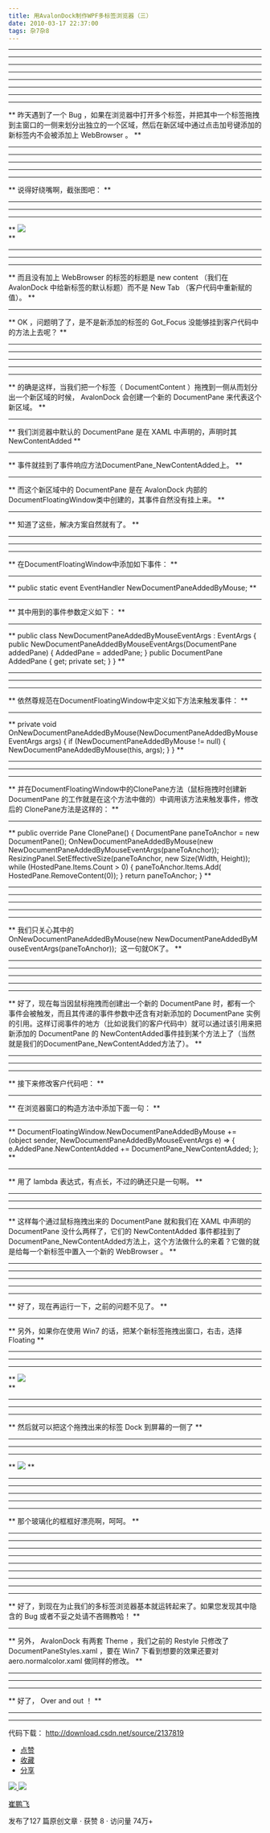 ```yaml
---
title: 用AvalonDock制作WPF多标签浏览器（三）
date: 2010-03-17 22:37:00
tags: 杂7杂8
---
```

** **

** **

** **

** **

** **

** **

** **

** **

** 昨天遇到了一个  Bug  ，如果在浏览器中打开多个标签，并把其中一个标签拖拽到主窗口的一侧来划分出独立的一个区域，然后在新区域中通过点击加号键添加的新标签内不会被添加上  WebBrowser  。  **

** **

** **

** **

** **

** **

** 说得好绕嘴啊，截张图吧：  **

** **

** **

** **

** ![](http://images.cnblogs.com/cnblogs_com/cuipengfei/2010-03-17_21-21-44.jpg)   
**

** **

** **

** **

** 而且没有加上  WebBrowser  的标签的标题是  new content  （我们在  AvalonDock  中给新标签的默认标题）而不是  New Tab  （客户代码中重新赋的值）。  **

** **

** OK  ，问题明了了，是不是新添加的标签的  Got_Focus  没能够挂到客户代码中的方法上去呢？  **

** **

** **

** **

** **

** **

** 的确是这样，当我们把一个标签（  DocumentContent  ）拖拽到一侧从而划分出一个新区域的时候，  AvalonDock  会创建一个新的  DocumentPane  来代表这个新区域。  **

** **

** 我们浏览器中默认的  DocumentPane  是在  XAML  中声明的，声明时其  NewContentAdded  **

** **

** 事件就挂到了事件响应方法DocumentPane_NewContentAdded上。  **

** **

** 而这个新区域中的  DocumentPane  是在  AvalonDock  内部的  DocumentFloatingWindow类中创建的，其事件自然没有挂上来。  **

** **

** 知道了这些，解决方案自然就有了。  **

** **

** **

** **

** 在DocumentFloatingWindow中添加如下事件：  **

** **

** public static event EventHandler<NewDocumentPaneAddedByMouseEventArgs> NewDocumentPaneAddedByMouse; **

** **

** 其中用到的事件参数定义如下：  **

** **

** public class NewDocumentPaneAddedByMouseEventArgs : EventArgs { public NewDocumentPaneAddedByMouseEventArgs(DocumentPane addedPane) { AddedPane = addedPane; } public DocumentPane AddedPane { get; private set; } } **

** **

** **

** **

** 依然尊规范在DocumentFloatingWindow中定义如下方法来触发事件：  **

** **

** private void OnNewDocumentPaneAddedByMouse(NewDocumentPaneAddedByMouseEventArgs args) { if (NewDocumentPaneAddedByMouse != null) { NewDocumentPaneAddedByMouse(this, args); } } **

** **

** **

** **

** 并在DocumentFloatingWindow中的ClonePane方法（鼠标拖拽时创建新  DocumentPane  的工作就是在这个方法中做的）中调用该方法来触发事件，修改后的  ClonePane方法是这样的：  **

** **

** public override Pane ClonePane() { DocumentPane paneToAnchor = new DocumentPane(); OnNewDocumentPaneAddedByMouse(new NewDocumentPaneAddedByMouseEventArgs(paneToAnchor)); ResizingPanel.SetEffectiveSize(paneToAnchor, new Size(Width, Height)); while (HostedPane.Items.Count > 0) { paneToAnchor.Items.Add( HostedPane.RemoveContent(0)); } return paneToAnchor; } **

** **

** **

** **

** **

** **

** 我们只关心其中的OnNewDocumentPaneAddedByMouse(new NewDocumentPaneAddedByMouseEventArgs(paneToAnchor));  这一句就OK了。  **

** **

** **

** **

** **

** **

** 好了，现在每当因鼠标拖拽而创建出一个新的  DocumentPane  时，都有一个事件会被触发，而且其传递的事件参数中还含有对新添加的  DocumentPane  实例的引用。这样订阅事件的地方（比如说我们的客户代码中）就可以通过该引用来把新添加的  DocumentPane  的  NewContentAdded事件挂到某个方法上了（当然就是我们的DocumentPane_NewContentAdded方法了）。  **

** **

** **

** **

** 接下来修改客户代码吧：  **

** **

** 在浏览器窗口的构造方法中添加下面一句：  **

** **

** DocumentFloatingWindow.NewDocumentPaneAddedByMouse += (object sender, NewDocumentPaneAddedByMouseEventArgs e) => { e.AddedPane.NewContentAdded += DocumentPane_NewContentAdded; }; **

** **

** 用了  lambda  表达式，有点长，不过的确还只是一句啊。  **

** **

** **

** **

** 这样每个通过鼠标拖拽出来的  DocumentPane  就和我们在  XAML  中声明的  DocumentPane  没什么两样了，它们的  NewContentAdded 事件都挂到了DocumentPane_NewContentAdded方法上，这个方法做什么的来着？它做的就是给每一个新标签中置入一个新的  WebBrowser  。  **

** **

** **

** **

** **

** **

** 好了，现在再运行一下，之前的问题不见了。  **

** **

** 另外，如果你在使用  Win7  的话，把某个新标签拖拽出窗口，右击，选择  Floating  **

** **

** **

** **

** ![](http://images.cnblogs.com/cnblogs_com/cuipengfei/2010-03-17_21-58-17.jpg)   
**

** **

** **

** **

** 然后就可以把这个拖拽出来的标签  Dock  到屏幕的一侧了  **

** **

** **

** **

** ![](http://images.cnblogs.com/cnblogs_com/cuipengfei/2010-03-17_21-59-16.jpg) **

** **

** **

** **

** **

** **

** 那个玻璃化的框框好漂亮啊，呵呵。  **

** **

** **

** **

** **

** **

** **

** **

** **

** **

** 好了，到现在为止我们的多标签浏览器基本就运转起来了。如果您发现其中隐含的  Bug  或者不妥之处请不吝赐教哈！  **

** **

** 另外，  AvalonDock  有两套  Theme  ，我们之前的  Restyle  只修改了  DocumentPaneStyles.xaml  ，要在  Win7  下看到想要的效果还要对  aero.normalcolor.xaml  做同样的修改。  **

** **

** **

** **

** 好了，  Over and out  ！  **

** **

** **

代码下载： [ http://download.csdn.net/source/2137819
](http://download.csdn.net/source/2137819)

  * [ 点赞  ](javascript:;)
  * [ 收藏  ](javascript:;)
  * [ 分享 ](javascript:;)

[ ![](https://profile.csdnimg.cn/5/2/5/3_cuipengfei1)
![](https://g.csdnimg.cn/static/user-reg-year/1x/11.png)
](https://blog.csdn.net/cuipengfei1)

[ 崔鹏飞 ](https://blog.csdn.net/cuipengfei1)

发布了127 篇原创文章  ·  获赞 8  ·  访问量 74万+

